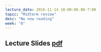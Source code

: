 ```yaml
---
lecture_date: 2016-11-14 10:00:00.00-7:00
topic: "Midterm review"
desc: "No new reading"
week: "8"
---
```


## Lecture Slides [pdf](https://drive.google.com/file/d/0B__7284Jee0fdXBHZEVrZmhFUkk/view?usp=sharing)



